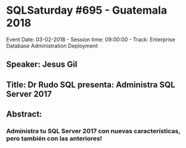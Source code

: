 # SQLSaturday #695 - Guatemala 2018
Event Date: 03-02-2018 - Session time: 09:00:00 - Track: Enterprise Database Administration  Deployment
## Speaker: Jesus Gil
## Title: Dr Rudo SQL presenta: Administra SQL Server 2017
## Abstract:
### Administra tu SQL Server 2017 con nuevas características, pero también con las anteriores!
